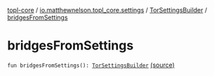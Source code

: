 [topl-core](../../index.md) / [io.matthewnelson.topl_core.settings](../index.md) / [TorSettingsBuilder](index.md) / [bridgesFromSettings](./bridges-from-settings.md)

# bridgesFromSettings

`fun bridgesFromSettings(): `[`TorSettingsBuilder`](index.md) [(source)](https://github.com/05nelsonm/TorOnionProxyLibrary-Android/blob/master/topl-core/src/main/java/io/matthewnelson/topl_core/settings/TorSettingsBuilder.kt#L255)